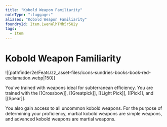 ```yaml
---
title: "Kobold Weapon Familiarity"
noteType: ":luggage:"
aliases: "Kobold Weapon Familiarity"
foundryId: Item.1wenWlhTMh5r5U2y
tags:
  - Item
---
```


# Kobold Weapon Familiarity
![[pathfinder2e/Feats/zz_asset-files/icons-sundries-books-book-red-exclamation.webp|150]]

You've trained with weapons ideal for subterranean efficiency. You are trained with the [[Crossbow]], [[Greatpick]], [[Light Pick]], [[Pick]], and [[Spear]].

You also gain access to all uncommon kobold weapons. For the purpose of determining your proficiency, martial kobold weapons are simple weapons, and advanced kobold weapons are martial weapons.
